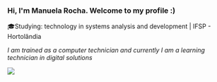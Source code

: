 ### Hi, I'm Manuela Rocha. Welcome to my profile :)

<!--
**rochamanuela/rochamanuela** is a ✨ _special_ ✨ repository because its `README.md` (this file) appears on your GitHub profile.

Here are some ideas to get you started:

- 🔭 I’m currently working on ...
- 🌱 I’m currently learning ...
- 👯 I’m looking to collaborate on ...
- 🤔 I’m looking for help with ...
- 💬 Ask me about ...
- 📫 How to reach me: ...
- 😄 Pronouns: ...
- ⚡ Fun fact: ...
-->

<p>🎓Studying: technology in systems analysis and development | IFSP - Hortolândia</p>
<p><i>I am trained as a computer technician and currently I am a learning technician in digital solutions</i></p>

<!--
<p>
academic education: IFSP
</p>
-->

<picture>
  <source
    srcset="https://github-readme-stats.vercel.app/api?username=rochamanuela&show_icons=true&theme=dark"
    media="(prefers-color-scheme: nightowl)"
  />
  <img src="https://github-readme-stats.vercel.app/api?username=rochamanuela&show_icons=true" />
</picture>
